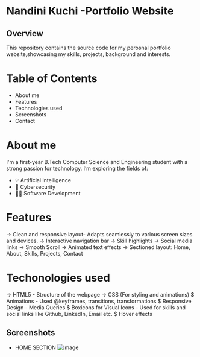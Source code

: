 # Nandini Kuchi -Portfolio Website
## Overview
  This repository contains the source code for my perosnal portfolio website,showcasing my skills, projects, background and interests.
# Table of Contents
- About me
- Features
- Technologies used
- Screenshots
- Contact

# About me
  I'm a first-year B.Tech Computer Science and Engineering student with a strong passion for technology. I’m exploring the fields of:
  - 💡 Artificial Intelligence  
  - 🔐 Cybersecurity  
  - 👨‍💻 Software Development

# Features
-> Clean and responsive layout- Adapts seamlessly to various screen sizes and devices.
-> Interactive navigation bar
-> Skill highlights
-> Social media links
-> Smooth Scroll
-> Animated text effects
-> Sectioned layout: Home, About, Skills, Projects, Contact

# Techonologies used
-> HTML5 - Structure of the webpage
-> CSS (For styling and animations)
     $ Animations
       - Used @keyframes, transitions, transformations
     $ Responsive Design
       - Media Queries
     $ Boxicons for Visual Icons
       - Used for skills and social links like Github, LinkedIn, Email etc.
     $ Hover effects

## Screenshots
- HOME SECTION
  ![image](https://github.com/user-attachments/assets/c0a6161b-1df4-4ef6-ae0b-d34821bb6e46)

     
